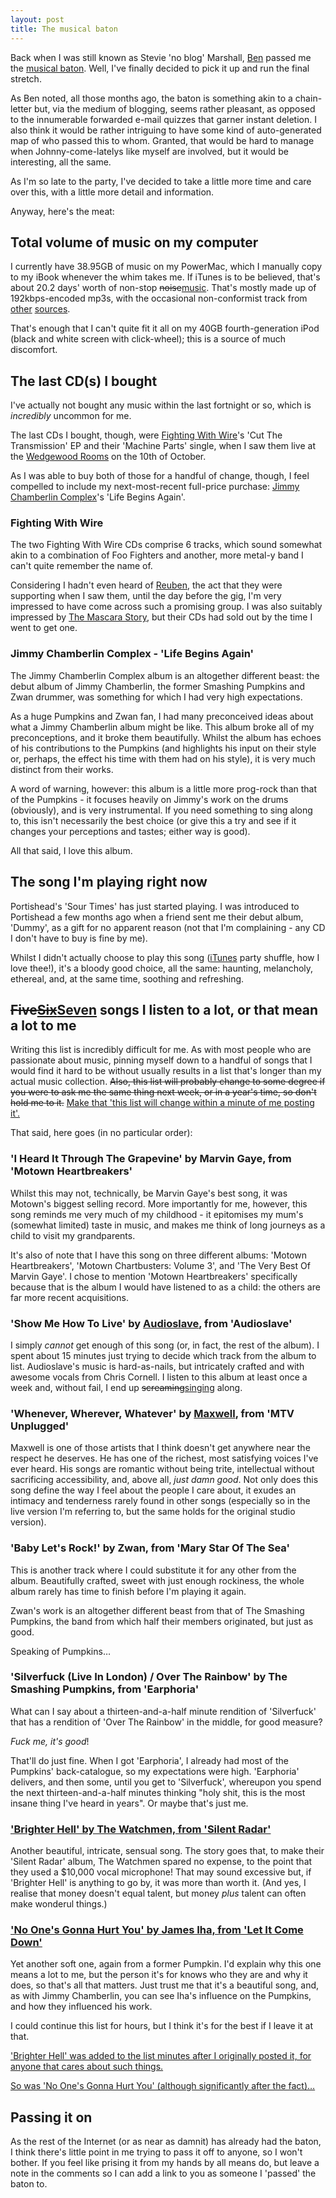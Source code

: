 ```yaml
---
layout: post
title: The musical baton
---
```

Back when I was still known as Stevie 'no blog' Marshall, [Ben][] passed
me the [musical baton][ben baton]. Well, I've finally decided to pick it
up and run the final stretch.

As Ben noted, all those months ago, the baton is something akin to a
chain-letter but, via the medium of blogging, seems rather pleasant, as
opposed to the innumerable forwarded e-mail quizzes that garner instant
deletion. I also think it would be rather intriguing to have some kind
of auto-generated map of who passed this to whom. Granted, that would be
hard to manage when Johnny-come-latelys like myself are involved, but it
would be interesting, all the same.

As I'm so late to the party, I've decided to take a little more time and
care over this, with a little more detail and information.

Anyway, here's the meat:

## Total volume of music on my computer

I currently have 38.95GB of music on my PowerMac, which I manually copy
to my iBook whenever the whim takes me. If iTunes is to be believed,
that's about 20.2 days' worth of non-stop
<del>noise</del><ins>music</ins>. That's mostly made up of
192kbps-encoded mp3s, with the occasional non-conformist track from
[other][Brad Sucks] [sources][MC Frontalot].

That's enough that I can't quite fit it all on my 40GB fourth-generation
iPod (black and white screen with click-wheel); this is a source of much
discomfort.

## The last CD(s) I bought

I've actually not bought any music within the last fortnight or so,
which is *incredibly* uncommon for me.

The last CDs I bought, though, were [Fighting With Wire][]'s 'Cut The
Transmission' EP and their 'Machine Parts' single, when I saw them live
at the [Wedgewood Rooms][] on the 10th of October.

As I was able to buy both of those for a handful of change, though, I
feel compelled to include my next-most-recent full-price purchase:
[Jimmy Chamberlin Complex][]'s 'Life Begins Again'.

### Fighting With Wire

The two Fighting With Wire CDs comprise 6 tracks, which sound somewhat
akin to a combination of Foo Fighters and another, more metal-y band I
can't quite remember the name of.

Considering I hadn't even heard of [Reuben][], the act that they were
supporting when I saw them, until the day before the gig, I'm very
impressed to have come across such a promising group. I was also
suitably impressed by [The Mascara Story][], but their CDs had sold out
by the time I went to get one.

### Jimmy Chamberlin Complex - 'Life Begins Again'

The Jimmy Chamberlin Complex album is an altogether different beast:
the debut album of Jimmy Chamberlin, the former Smashing Pumpkins and
Zwan drummer, was something for which I had very high expectations.

As a huge Pumpkins and Zwan fan, I had many preconceived ideas about
what a Jimmy Chamberlin album might be like. This album broke all of my
preconceptions, and it broke them beautifully. Whilst the album has
echoes of his contributions to the Pumpkins (and highlights his input on
their style or, perhaps, the effect his time with them had on his
style), it is very much distinct from their works.

A word of warning, however: this album is a little more prog-rock than
that of the Pumpkins - it focuses heavily on Jimmy's work on the drums
(obviously), and is very instrumental. If you need something to sing
along to, this isn't necessarily the best choice (or give this a try and
see if it changes your perceptions and tastes; either way is good).

All that said, I love this album.

## The song I'm playing right now

Portishead's 'Sour Times' has just started playing. I was introduced to
Portishead a few months ago when a friend sent me their debut album,
'Dummy', as a gift for no apparent reason (not that I'm complaining -
any CD I don't have to buy is fine by me).

Whilst I didn't actually choose to play this song ([iTunes][] party
shuffle, how I love thee!), it's a bloody good choice, all the same:
haunting, melancholy, ethereal, and, at the same time, soothing and
refreshing.

## <del>Five</del><del><ins>Six</ins></del><ins>Seven</ins> songs I listen to a lot, or that mean a lot to me

Writing this list is incredibly difficult for me. As with most people
who are passionate about music, pinning myself down to a handful of
songs that I would find it hard to be without usually results in a list
that's longer than my actual music collection. <del>Also, this list will
probably change to some degree if you were to ask me the same thing next
week, or in a year's time, so don't hold me to it.</del> <ins>Make that
'this list will change within a minute of me posting it'.</ins>

That said, here goes (in no particular order):

### 'I Heard It Through The Grapevine' by Marvin Gaye, from 'Motown Heartbreakers'

Whilst this may not, technically, be Marvin Gaye's best song, it was
Motown's biggest selling record. More importantly for me, however, this
song reminds me very much of my childhood - it epitomises my mum's
(somewhat limited) taste in music, and makes me think of long journeys
as a child to visit my grandparents.

It's also of note that I have this song on three different albums:
'Motown Heartbreakers', 'Motown Chartbusters: Volume 3', and 'The Very
Best Of Marvin Gaye'. I chose to mention 'Motown Heartbreakers'
specifically because that is the album I would have listened to as a
child: the others are far more recent acquisitions.

### 'Show Me How To Live' by [Audioslave](http://www.audioslave.com/), from 'Audioslave'

I simply *cannot* get enough of this song (or, in fact, the rest of the
album). I spent about 15 minutes just trying to decide which track from
the album to list. Audioslave's music is hard-as-nails, but intricately
crafted and with awesome vocals from Chris Cornell. I listen to this
album at least once a week and, without fail, I end up
<del>screaming</del><ins>singing</ins> along.

### 'Whenever, Wherever, Whatever' by [Maxwell](http://www.musze.com/), from 'MTV Unplugged'

Maxwell is one of those artists that I think doesn't get anywhere near
the respect he deserves. He has one of the richest, most satisfying
voices I've ever heard. His songs are romantic without being trite,
intellectual without sacrificing accessibility, and, above all, *just
damn good*. Not only does this song define the way I feel about the
people I care about, it exudes an intimacy and tenderness rarely found
in other songs (especially so in the live version I'm referring to, but
the same holds for the original studio version).

### 'Baby Let's Rock!' by Zwan, from 'Mary Star Of The Sea'

This is another track where I could substitute it for any other from
the album. Beautifully crafted, sweet with just enough rockiness, the
whole album rarely has time to finish before I'm playing it again.

Zwan's work is an altogether different beast from that of The Smashing
Pumpkins, the band from which half their members originated, but just as
good.

Speaking of Pumpkins…

### 'Silverfuck (Live In London) / Over The Rainbow' by The Smashing Pumpkins, from 'Earphoria'

What can I say about a thirteen-and-a-half minute rendition of
'Silverfuck' that has a rendition of 'Over The Rainbow' in the middle,
for good measure?

*Fuck me, it's good*!

That'll do just fine. When I got 'Earphoria', I already had most of the
Pumpkins' back-catalogue, so my expectations were high. 'Earphoria'
delivers, and then some, until you get to 'Silverfuck', whereupon you
spend the next thirteen-and-a-half minutes thinking "holy shit, this is
the most insane thing I've heard in years". Or maybe that's just me.

### <ins>'Brighter Hell' by The Watchmen, from 'Silent Radar'</ins>

Another beautiful, intricate, sensual song. The story goes that, to
make their 'Silent Radar' album, The Watchmen spared no expense, to the
point that they used a $10,000 vocal microphone! That may sound
excessive but, if 'Brighter Hell' is anything to go by, it was more
than worth it. (And yes, I realise that money doesn't equal talent, but
money *plus* talent can often make wonderul things.)

### <ins>'No One's Gonna Hurt You' by James Iha, from 'Let It Come Down'</ins>

Yet another soft one, again from a former Pumpkin. I'd explain why this
one means a lot to me, but the person it's for knows who they are and
why it does, so that's all that matters. Just trust me that it's a
beautiful song, and, as with Jimmy Chamberlin, you can see Iha's
influence on the Pumpkins, and how they influenced his work.

I could continue this list for hours, but I think it's for the best if I
leave it at that.

<ins>'Brighter Hell' was added to the list minutes after I originally
posted it, for anyone that cares about such things.</ins>

<ins>So was 'No One's Gonna Hurt You' (although significantly after the
fact)…</ins>

## Passing it on

As the rest of the Internet (or as near as damnit) has already had the
baton, I think there's little point in me trying to pass it off to
anyone, so I won't bother. If you feel like prising it from my hands by
all means do, but leave a note in the comments so I can add a link to
you as someone I 'passed' the baton to.

[Ben]: http://ben-ward.co.uk/
[ben baton]: http://ben-ward.co.uk/journal/musical_baton/
[Brad Sucks]: http://www.bradsucks.net/ "Brad Sucks"
[MC Frontalot]: http://www.frontalot.com/ "MC Frontalot"
[Fighting With Wire]: http://www.fightingwithwire.co.uk/
[Wedgewood Rooms]: http://www.wedgewood-rooms.co.uk/
[Jimmy Chamberlin Complex]: http://www.jimmychamberlincomplex.com/
[Reuben]: http://www.wordsfromreuben.com/
[The Mascara Story]: http://www.themascarastory.co.uk/
[iTunes]: http://www.apple.com/itunes/overview/
